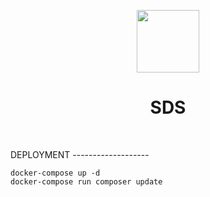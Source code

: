<p align="center">
    <a href="https://github.com/yiisoft" target="_blank">
        <img src="https://avatars0.githubusercontent.com/u/993323" height="100px">
    </a>
    <h1 align="center">SDS</h1>
    <br>
</p>
DEPLOYMENT
-------------------

```
docker-compose up -d 
docker-compose run composer update  
```
